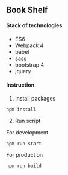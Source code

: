 ## Book Shelf

#### Stack of technologies
- ES6
- Webpack 4
- babel
- sass
- bootstrap 4
- jquery

#### Instruction
1. Install packages
```
npm install
```
2. Run script

For development
```
npm run start
```

For production
```
npm run build
```
